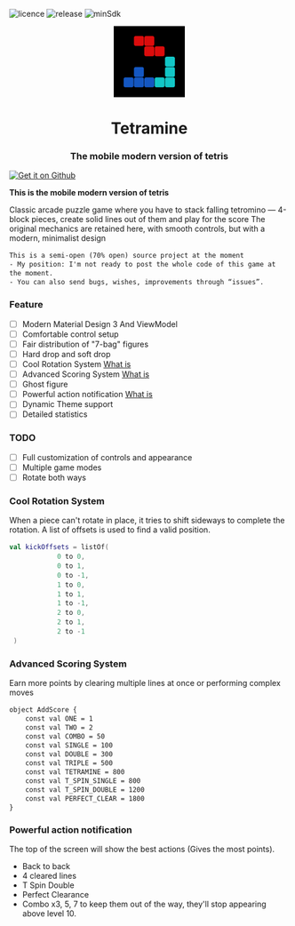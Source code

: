 <!--suppress ALL -->
![licence](https://badgen.net/static/license/Apache%202/gray)
![release](https://img.shields.io/github/v/release/JustDeax/Tetramine.svg)
![minSdk](https://badgen.net/static/minSdk/24/yellow)

<div align="center">
    <img src="app/src/main/ic_launcher-playstore.png" width="128" height="128" style="display: block; margin: 0 auto"/>
    <h1>Tetramine</h1>
    <h3>The mobile modern version of tetris</h3>
</div>

<div align="center">
    <div style="display: flex; flex-direction: row;">
        <a href='https://github.com/JustDeax/Tetramine/releases'><img alt='Get it on Github' src='https://i.ibb.co.com/16WW8Rm/get-it-on-github.png' style="width:200px"></a>
    </div>
</div>

**This is the mobile modern version of tetris**

Classic arcade puzzle game where you have to stack falling tetromino — 4-block pieces, create solid lines out of them and play for the score
The original mechanics are retained here, with smooth controls, but with a modern, minimalist design

```
This is a semi-open (70% open) source project at the moment
- My position: I'm not ready to post the whole code of this game at the moment.
- You can also send bugs, wishes, improvements through “issues”.
```

### Feature
- [ ] Modern Material Design 3 And ViewModel
- [ ] Comfortable control setup
- [ ] Fair distribution of "7-bag" figures
- [ ] Hard drop and soft drop
- [ ] Cool Rotation System [What is](#cool-rotation-system)
- [ ] Advanced Scoring System [What is](#advanced-scoring-system)
- [ ] Ghost figure
- [ ] Powerful action notification [What is](#powerful-action-notification)
- [ ] Dynamic Theme support
- [ ] Detailed statistics

### TODO
- [ ] Full customization of controls and appearance
- [ ] Multiple game modes
- [ ] Rotate both ways

### Cool Rotation System
When a piece can't rotate in place, it tries to shift sideways to complete the rotation.
A list of offsets is used to find a valid position.
```kotlin
val kickOffsets = listOf(
            0 to 0,
            0 to 1,
            0 to -1,
            1 to 0,
            1 to 1,
            1 to -1,
            2 to 0,
            2 to 1,
            2 to -1
 )
```
 
### Advanced Scoring System
Earn more points by clearing multiple lines at once or performing complex moves
```
object AddScore {
    const val ONE = 1
    const val TWO = 2
    const val COMBO = 50
    const val SINGLE = 100
    const val DOUBLE = 300
    const val TRIPLE = 500
    const val TETRAMINE = 800
    const val T_SPIN_SINGLE = 800
    const val T_SPIN_DOUBLE = 1200
    const val PERFECT_CLEAR = 1800
}
```

### Powerful action notification
The top of the screen will show the best actions (Gives the most points).
- Back to back
- 4 cleared lines
- T Spin Double
- Perfect Clearance
- Combo x3, 5, 7
to keep them out of the way, they'll stop appearing above level 10.
